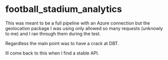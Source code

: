 # football_stadium_analytics


This was meant to be a full pipeline with an Azure connection but the geolocation package I was using only allowed so many requests (unknowly to me) and I ran through them during the test.

Regardless the main point was to have a crack at DBT.

Ill come back to this when I find a stable API.
